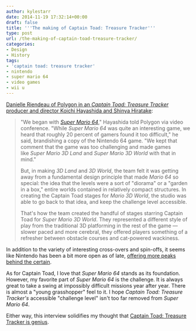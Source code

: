 ```yaml
---
author: kylestarr
date: 2014-11-19 17:32:14+00:00
draft: false
title: '''The making of Captain Toad: Treasure Tracker'''
type: post
url: /the-making-of-captain-toad-treasure-tracker/
categories:
- Design
- History
tags:
- 'captain toad: treasure tracker'
- nintendo
- super mario 64
- video games
- wii u
---
```


[Danielle Riendeau of Polygon in an _Captain Toad: Treasure Tracker_ producer and director Koichi Hayashida and Shinya Hiratake](http://www.polygon.com/2014/11/17/7232863/captain-toad-treasure-tracker-super-mario-nintendo):

> "We began with _[Super Mario 64](http://www.polygon.com/game/super-mario-64/4113)_," Hayashida told Polygon via video conference. "While _Super Mario 64_ was quite an interesting game, we heard that roughly 20 percent of gamers found it too difficult," he said, brandishing a copy of the Nintendo 64 game. "We kept that comment that the game was too challenging and made games like _Super Mario 3D Land_ and _Super Mario 3D World_ with that in mind."
>
> But, in making _3D Land_ and _3D World_, the team felt it was getting away from a fundamental design principle that made _Mario 64_ so special: the idea that the levels were a sort of "diorama" or a "garden in a box," entire worlds contained in relatively compact structures. In creating the Captain Toad stages for _Mario 3D World_, the studio was able to go back to that idea, and keep the challenge level accessible.
>
> That's how the team created the handful of stages starring Captain Toad for _Super Mario 3D World_. They represented a different style of play from the traditional 3D platforming in the rest of the game — slower paced and more cerebral, they offered players something of a refresher between obstacle courses and cat-powered wackiness.

In addition to the variety of interesting cross-overs and spin-offs, it seems like Nintendo has been a bit more open as of late, [offering more peaks](http://www.nintendolife.com/news/2014/09/interview_eiji_aonuma_and_yosuke_hayashi_on_hyrule_warriors_and_shigeru_miyamotos_definitive_role) [behind the certain](http://www.ign.com/articles/2014/11/18/5-things-we-learned-about-mario-kart-8s-dlc).

As for Captain Toad, I love that _Super Mario 64_ stands as its foundation. However, my favorite part of _Super Mario 64_ is the challenge. It is always great to take a swing at impossibly difficult missions year after year. There is almost a "young grasshopper" feel to it. I hope _Captain Toad: Treasure Tracker's_ accessible "challenge level" isn't too far removed from _Super Mario 64_.

Either way, this interview solidifies my thought that [Captain Toad: Treasure Tracker is genius](/2014/10/11/captain-toad-is-genius/).
